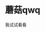 <!DOCTYPE html>
 <html lang="en">
 <head>
     <meta charset="UTF-8">
     <title>蘑菇の个人网站</title>
 </head>
 <body>
 <h1>蘑菇qwq</h1>
 <P>我试试看看</p>
 </body>
 </html>
